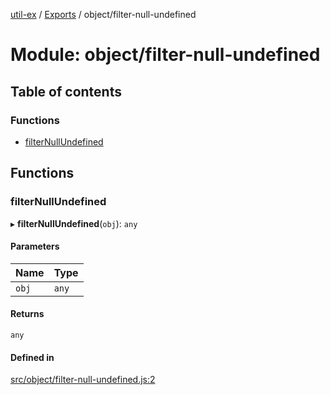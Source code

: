 [util-ex](../README.md) / [Exports](../modules.md) / object/filter-null-undefined

# Module: object/filter-null-undefined

## Table of contents

### Functions

- [filterNullUndefined](object_filter_null_undefined.md#filternullundefined)

## Functions

### filterNullUndefined

▸ **filterNullUndefined**(`obj`): `any`

#### Parameters

| Name | Type |
| :------ | :------ |
| `obj` | `any` |

#### Returns

`any`

#### Defined in

[src/object/filter-null-undefined.js:2](https://github.com/snowyu/util-ex.js/blob/fac65b1/src/object/filter-null-undefined.js#L2)

